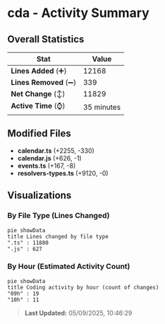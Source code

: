 # cda - Activity Summary 

## Overall Statistics

| Stat                   | Value                                                             |
| ---------------------- | ----------------------------------------------------------------- |
| **Lines Added** (➕)   | 12168                                          |
| **Lines Removed** (➖) | 339                                        |
| **Net Change** (↕)    | 11829                |
| **Active Time** (⌚)   | 35 minutes |


## Modified Files
- **calendar.ts** (+2255, -330)
- **calendar.js** (+626, -1)
- **events.ts** (+167, -8)
- **resolvers-types.ts** (+9120, -0)

## Visualizations

### By File Type (Lines Changed)

```mermaid
pie showData
title Lines changed by file type
".ts" : 11880
".js" : 627
```

### By Hour (Estimated Activity Count)

```mermaid
pie showData
title Coding activity by hour (count of changes)
"09h" : 19
"10h" : 11
```


> **Last Updated:** 05/09/2025, 10:46:29